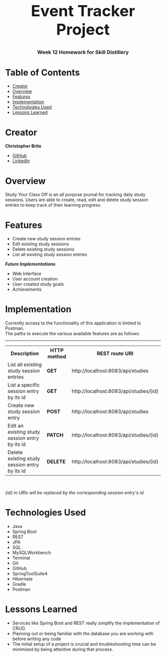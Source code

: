 <h1 align="center" style="font-size: 50px;">
Event Tracker Project
</h1>
<h3 align="center">
Week 12 Homework for Skill Distillery
</h3>

# Table of Contents
* <a href="#creator"> Creator</a>
* <a href="#overview"> Overview</a>
* <a href="#features"> Features</a>
* <a href="#implementation"> Implementation</a>
* <a href="#technologies-used"> Technologies Used</a>
* <a href="#lessons-learned"> Lessons Learned</a>

<h2 dir="auto">
<a id="creator" class="anchor" aria-hidden="true" href="#creator"></a>

# Creator
</h2>

<b>Christopher Brite</b>

* <a href="https://github.com/cmbrite">GitHub </a>
* <a href="https://www.linkedin.com/in/christopher-brite">LinkedIn </a>

<h2 dir="auto">
<a id="overview" class="anchor" aria-hidden="true" href="#overview"></a>

# Overview
</h2>

Study Your Class Off is an all purpose journal for tracking daily study sessions.  Users are able to create, read, edit and delete study session entries to keep track of their learning progress. 


<h2 dir="auto">
<a id="features" class="anchor" aria-hidden="true" href="#features"></a>

# Features
</h2>


* Create new study session entries
* Edit existing study sessions
* Delete existing study sessions
* List all existing study session entries


 <b><em>Future Implementations</em></b>

* Web Interface
* User account creation
* User created study goals
* Achievements


<h2 dir="auto">
<a id="implementation" class="anchor" aria-hidden="true" href="#implementation"></a>

# Implementation
</h2>

Currently access to the functionality of this application is limited to Postman. <br> The paths to execute the various available features are as follows:<hr>

<table>
  <tr>
    <th>Description</th>
    <th>HTTP method</th>
    <th>REST route URI</th>
  </tr>
  <tr>
    <td>List all existing study session entries</td>
    <td><b>GET</b></td>
    <td>http://localhost:8083/api/studies</td>
  </tr>
  <tr>
    <td>List a specific session entry by its id</td>
    <td><b>GET</b></td>
    <td>http://localhost:8083/api/studies/{id}</td>
  </tr>
  <tr>
    <td>Create new study session entry</td>
    <td><b>POST</b></td>
    <td>http://localhost:8083/api/studies</td>
  </tr>
  <tr>
    <td>Edit an existing study session entry by its id</td>
    <td><b>PATCH</b></td>
    <td>http://localhost:8083/api/studies/{id}</td>
  </tr>
  <tr>
    <td>Delete existing study session entry by its id</td>
    <td><b>DELETE</b></td>
    <td>http://localhost:8083/api/studies/{id}</td>
  </tr>
</table><br>

<em> {id} in URIs will be replaced by the corresponding session entry's id.</em> 

<h2 dir="auto">
<a id="technologies-used" class="anchor" aria-hidden="true" href="#technologies-used"></a>

# Technologies Used
</h2>

* Java
* Spring Boot
* REST
* JPA
* SQL
* MySQLWorkbench
* Terminal
* Git
* GitHub
* SpringToolSuite4
* Hibernate
* Gradle
* Postman


<h2 dir="auto">
<a id="lessons-learned" class="anchor" aria-hidden="true" href="#lessons-learned"></a>

# Lessons Learned
</h2>

* Services like Spring Boot and REST really simplify the implementation of CRUD. 
* Planning out or being familiar with the database you are working with before writing any code 
* The initial setup of a project is crucial and troubleshooting time can be minimized by being attentive during that process. 


